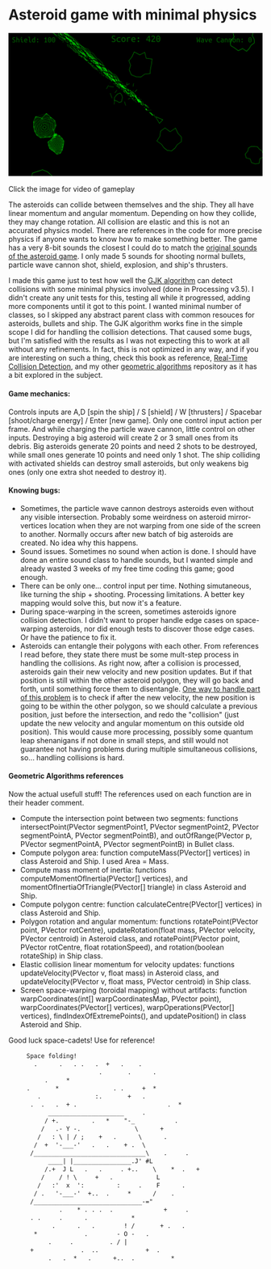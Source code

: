 # Asteroid game with minimal physics

[![Asteroid game thumbnail](https://github.com/volfegan/Asteroid_game_with_physics/blob/main/inGameIMGs/frame%201251.png)](https://youtu.be/Gjoe6_RhmbU)

Click the image for video of gameplay

The asteroids can collide between themselves and the ship. They all have linear momentum and angular momentum. Depending on how they collide, they may change rotation. All collision are elastic and this is not an accurated physics model. There are references in the code for more precise physics if anyone wants to know how to make something better. The game has a very 8-bit sounds the closest I could do to match the [original sounds of the asteroid game](http://www.classicgaming.cc/classics/asteroids/sounds). I only made 5 sounds for shooting normal bullets, particle wave cannon shot, shield, explosion, and ship's thrusters.

I made this game just to test how well the [GJK algorithm](https://github.com/volfegan/GeometricAlgorithms/tree/master/GJK_collision_detection) can detect collisions with some minimal physics involved (done in Processing v3.5). I didn't create any unit tests for this, testing all while it progressed, adding more components until it got to this point. I wanted minimal number of classes, so I skipped any abstract parent class with common resouces for asteroids, bullets and ship. The GJK algorithm works fine in the simple scope I did for handling the collision detections. That caused some bugs, but I'm satisfied with the results as I was not expecting this to work at all without any refinements. In fact, this is not optimized in any way, and if you are interesting on such a thing, check this book as reference, [Real-Time Collision Detection](http://www.r-5.org/files/books/computers/algo-list/realtime-3d/Christer_Ericson-Real-Time_Collision_Detection-EN.pdf), and my other [geometric algorithms](https://github.com/volfegan/GeometricAlgorithms) repository as it has a bit explored in the subject.

#### Game mechanics:

Controls inputs are A,D [spin the ship] / S [shield] / W [thrusters] / Spacebar [shoot/charge energy] / Enter [new game]. Only one control input action per frame. And while charging the particle wave cannon, little control on other inputs. Destroying a big asteroid will create 2 or 3 small ones from its debris. Big asteroids generate 20 points and need 2 shots to be destroyed, while small ones generate 10 points and need only 1 shot. The ship colliding with activated shields can destroy small asteroids, but only weakens big ones (only one extra shot needed to destroy it).

#### Knowing bugs:
* Sometimes, the particle wave cannon destroys asteroids even without any visible intersection. Probably some weirdness on asteroid mirror-vertices location when they are not warping from one side of the screen to another. Normally occurs after new batch of big asteroids are created. No idea why this happens.
* Sound issues. Sometimes no sound when action is done. I should have done an entire sound class to handle sounds, but I wanted simple and already wasted 3 weeks of my free time coding this game; good enough.
* There can be only one... control input per time. Nothing simutaneous, like turning the ship + shooting. Processing limitations. A better key mapping would solve this, but now it's a feature.
* During space-warping in the screen, sometimes asteroids ignore collision detection. I didn't want to proper handle edge cases on space-warping asteroids, nor did enough tests to discover those edge cases. Or have the patience to fix it.
* Asteroids can entangle their polygons with each other. From references I read before, they state there must be some mult-step process in handling the collisions. As right now, after a collision is processed, asteroids gain their new velocity and new position updates. But if that position is still within the other asteroid polygon, they will go back and forth, until something force them to disentangle. [One way to handle part of this problem](https://youtu.be/eED4bSkYCB8?t=410) is to check if after the new velocity, the new position is going to be within the other polygon, so we should calculate a previous position, just before the intersection, and redo the "collision" (just update the new velocity and angular momentum on this outside old position). This would cause more processing, possibly some quantum leap shenanigans if not done in small steps, and still would not guarantee not having problems during multiple simultaneous collisions, so... handling collisions is hard.

#### Geometric Algorithms references

Now the actual usefull stuff! The references used on each function are in their header comment.
* Compute the intersection point between two segments: functions  intersectPoint(PVector segmentPoint1, PVector segmentPoint2, 
    PVector segmentPointA, PVector segmentPointB), and outOfRange(PVector p, PVector segmentPointA, PVector segmentPointB) in Bullet class.
* Compute polygon area: function computeMass(PVector[] vertices) in class Asteroid and Ship. I used Area = Mass.
* Compute mass moment of inertia: functions computeMomentOfInertia(PVector[] vertices), and momentOfInertiaOfTriangle(PVector[] triangle) in class Asteroid and Ship.
* Compute polygon centre: function calculateCentre(PVector[] vertices) in class Asteroid and Ship.
* Polygon rotation and angular momentum: functions rotatePoint(PVector point, PVector rotCentre), updateRotation(float mass, PVector velocity, PVector centroid) in Asteroid class, and rotatePoint(PVector point, PVector rotCentre, float rotationSpeed), and rotation(boolean rotateShip) in Ship class.
* Elastic collision linear momentum for velocity updates: functions updateVelocity(PVector v, float mass) in Asteroid class, and updateVelocity(PVector v, float mass, PVector centroid) in Ship class.
* Screen space-warping (toroidal mapping) without artifacts: function warpCoordinates(int[] warpCoordinatesMap, PVector point), warpCoordinates(PVector[] vertices),  warpOperations(PVector[] vertices), findIndexOfExtremePoints(), and updatePosition() in class Asteroid and Ship.

Good luck space-cadets! Use for reference!
     
         Space folding!
           .      .   . .   .  +   .    .         
                             .       .      .
              .     *
         .       *               . .     +  *
            .               :.       +   . 
          .  .   .  + .                         .  *
               _____________________     .
              / +.         .   *    "-_           .
             /   .- Y -.               \      +
            /   : \ | / ;    +   .      \      .
           /  +  '-___-'   .   .    + .  \
          /_______________________________\    .     .
               ____| |________________.J' #L
              /.+  J L   .   .     . +..    \    *  .   +
             /    / ! \     +   .            L
            /   :'  x  ':         :     .    F      .
           / .   '-___-'  +..  .     *      /    .
          /______________________________-="
                  .    * . . .  .              +     .
          . .     .      .            *
                .      .   .        ! /       + .   .
           *             .        - O -   .
               .     .          . / |
          +             .  ..             +  .
               .   .  *   .      +..  .          *

